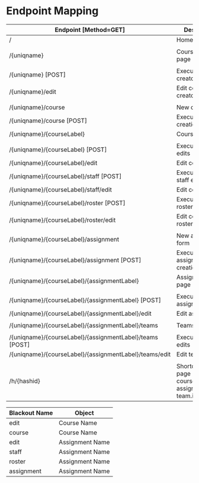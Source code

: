 # Endpoint Mapping

Endpoint [Method=GET]                                    | Description
---------------------------------------------------------|------------
/                                                        | Homepage/Login
                                                         | 
/{uniqname}                                              | Course creator's page
                                                         | 
/{uniqname} [POST]                                       | Execute course creator edits
/{uniqname}/edit                                         | Edit course creator
                                                         | 
/{uniqname}/course                                       | New course form
/{uniqname}/course [POST]                                | Execute course creation
/{uniqname}/{courseLabel}                                | Course page
                                                         | 
/{uniqname}/{courseLabel} [POST]                         | Execute course edits
/{uniqname}/{courseLabel}/edit                           | Edit course
/{uniqname}/{courseLabel}/staff [POST]                   | Execute course staff edits
/{uniqname}/{courseLabel}/staff/edit                     | Edit course staff
/{uniqname}/{courseLabel}/roster [POST]                  | Execute course roster edits
/{uniqname}/{courseLabel}/roster/edit                    | Edit course roster
                                                         | 
/{uniqname}/{courseLabel}/assignment                     | New assignment form
/{uniqname}/{courseLabel}/assignment [POST]              | Execute assignment creation
/{uniqname}/{courseLabel}/{assignmentLabel}              | Assignment page
                                                         | 
/{uniqname}/{courseLabel}/{assignmentLabel} [POST]       | Execute assignment edits
/{uniqname}/{courseLabel}/{assignmentLabel}/edit         | Edit assignment
                                                         | 
/{uniqname}/{courseLabel}/{assignmentLabel}/teams        | Teams page
                                                         | 
/{uniqname}/{courseLabel}/{assignmentLabel}/teams [POST] | Execute team edits
/{uniqname}/{courseLabel}/{assignmentLabel}/teams/edit   | Edit teams
                                                         | 
/h/{hashid}                                              | Shortcut to any page [user.id, course.id, assignment.id, team.id]


Blackout Name    | Object
-----------------|-------
edit             | Course Name
course           | Course Name
edit             | Assignment Name
staff            | Assignment Name
roster           | Assignment Name
assignment       | Assignment Name
